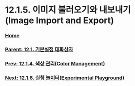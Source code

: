 # 12.1.5. 이미지 불러오기와 내보내기(Image Import and Export)

### [Home](./00-home.md)
### [Parent: 12.1. 기본설정 대화상자](./12-01-00-preference-dialog.md)
### [Prev: 12.1.4. 색상 관리(Color Management)](./12-01-04-00-color-management.md)
### [Next: 12.1.6. 실험 놀이터(Experimental Playground)](./12-01-06-experimental-playground.md)
